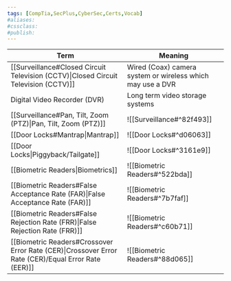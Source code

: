 ```yaml
---
tags: [CompTia,SecPlus,CyberSec,Certs,Vocab]
#aliases:
#cssclass:
#publish:
---
```


| Term                                                                                                | Meaning                                                    |
| --------------------------------------------------------------------------------------------------- | ---------------------------------------------------------- |
| [[Surveillance#Closed Circuit Television (CCTV)\|Closed Circuit Television (CCTV)]]                 | Wired (Coax) camera system or wireless which may use a DVR |
| Digital Video Recorder (DVR)                                                                        | Long term video storage systems                            |
| [[Surveillance#Pan, Tilt, Zoom (PTZ)\|Pan, Tilt, Zoom (PTZ)]]                                       | ![[Surveillance#^82f493]]                                  |
| [[Door Locks#Mantrap\|Mantrap]]                                                                     | ![[Door Locks#^d06063]]                                    |
| [[Door Locks\|Piggyback/Tailgate]]                                                                  | ![[Door Locks#^3161e9]]                                    |
| [[Biometric Readers\|Biometrics]]                                                                   | ![[Biometric Readers#^522bda]]                             |
| [[Biometric Readers#False Acceptance Rate (FAR)\|False Acceptance Rate (FAR)]]                      | ![[Biometric Readers#^7b7faf]]                             |
| [[Biometric Readers#False Rejection Rate (FRR)\|False Rejection Rate (FRR)]]                        | ![[Biometric Readers#^c60b71]]                             |
| [[Biometric Readers#Crossover Error Rate (CER)\|Crossover Error Rate (CER)/Equal Error Rate (EER)]] | ![[Biometric Readers#^88d065]]                             |
